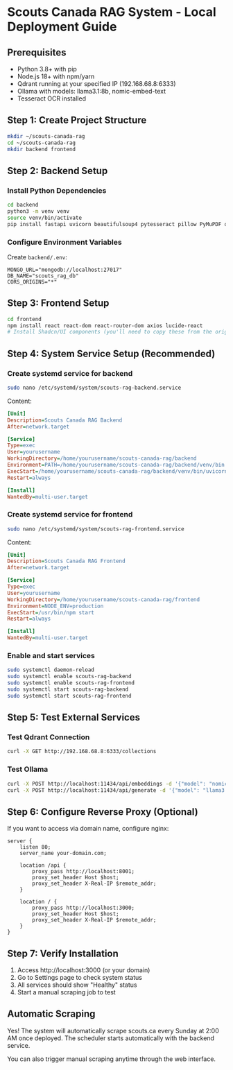 # Scouts Canada RAG System - Local Deployment Guide

## Prerequisites
- Python 3.8+ with pip
- Node.js 18+ with npm/yarn
- Qdrant running at your specified IP (192.168.68.8:6333)
- Ollama with models: llama3.1:8b, nomic-embed-text
- Tesseract OCR installed

## Step 1: Create Project Structure
```bash
mkdir ~/scouts-canada-rag
cd ~/scouts-canada-rag
mkdir backend frontend
```

## Step 2: Backend Setup

### Install Python Dependencies
```bash
cd backend
python3 -m venv venv
source venv/bin/activate
pip install fastapi uvicorn beautifulsoup4 pytesseract pillow PyMuPDF qdrant-client aiohttp apscheduler motor pymongo pydantic python-dotenv requests pandas numpy python-multipart
```

### Configure Environment Variables
Create `backend/.env`:
```
MONGO_URL="mongodb://localhost:27017"
DB_NAME="scouts_rag_db"
CORS_ORIGINS="*"
```

## Step 3: Frontend Setup
```bash
cd frontend
npm install react react-dom react-router-dom axios lucide-react
# Install Shadcn/UI components (you'll need to copy these from the original)
```

## Step 4: System Service Setup (Recommended)

### Create systemd service for backend
```bash
sudo nano /etc/systemd/system/scouts-rag-backend.service
```

Content:
```ini
[Unit]
Description=Scouts Canada RAG Backend
After=network.target

[Service]
Type=exec
User=yourusername
WorkingDirectory=/home/yourusername/scouts-canada-rag/backend
Environment=PATH=/home/yourusername/scouts-canada-rag/backend/venv/bin
ExecStart=/home/yourusername/scouts-canada-rag/backend/venv/bin/uvicorn server:app --host 0.0.0.0 --port 8001
Restart=always

[Install]
WantedBy=multi-user.target
```

### Create systemd service for frontend
```bash
sudo nano /etc/systemd/system/scouts-rag-frontend.service
```

Content:
```ini
[Unit]
Description=Scouts Canada RAG Frontend
After=network.target

[Service]
Type=exec
User=yourusername
WorkingDirectory=/home/yourusername/scouts-canada-rag/frontend
Environment=NODE_ENV=production
ExecStart=/usr/bin/npm start
Restart=always

[Install]
WantedBy=multi-user.target
```

### Enable and start services
```bash
sudo systemctl daemon-reload
sudo systemctl enable scouts-rag-backend
sudo systemctl enable scouts-rag-frontend
sudo systemctl start scouts-rag-backend
sudo systemctl start scouts-rag-frontend
```

## Step 5: Test External Services

### Test Qdrant Connection
```bash
curl -X GET http://192.168.68.8:6333/collections
```

### Test Ollama
```bash
curl -X POST http://localhost:11434/api/embeddings -d '{"model": "nomic-embed-text", "prompt": "test"}'
curl -X POST http://localhost:11434/api/generate -d '{"model": "llama3.1:8b", "prompt": "Hello", "stream": false}'
```

## Step 6: Configure Reverse Proxy (Optional)
If you want to access via domain name, configure nginx:

```nginx
server {
    listen 80;
    server_name your-domain.com;

    location /api {
        proxy_pass http://localhost:8001;
        proxy_set_header Host $host;
        proxy_set_header X-Real-IP $remote_addr;
    }

    location / {
        proxy_pass http://localhost:3000;
        proxy_set_header Host $host;
        proxy_set_header X-Real-IP $remote_addr;
    }
}
```

## Step 7: Verify Installation
1. Access http://localhost:3000 (or your domain)
2. Go to Settings page to check system status
3. All services should show "Healthy" status
4. Start a manual scraping job to test

## Automatic Scraping
Yes! The system will automatically scrape scouts.ca every Sunday at 2:00 AM once deployed. The scheduler starts automatically with the backend service.

You can also trigger manual scraping anytime through the web interface.